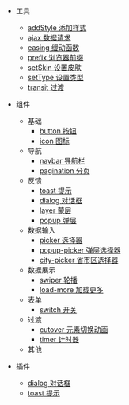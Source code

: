 * 工具
    * [addStyle 添加样式](src/tools/add-style/)
    * [ajax 数据请求](src/tools/ajax/)
    * [easing 缓动函数](src/tools/easing/)
    * [prefix 浏览器前缀](src/tools/prefix/)
    * [setSkin 设置皮肤](src/tools/set-skin/)
    * [setType 设置类型](src/tools/set-type/)
    * [transit 过渡](src/tools/transit/)

* 组件
    * 基础
        * [button 按钮](src/components/button/)
        * [icon 图标](src/components/icon/)
    * 导航
        * [navbar 导航栏](src/components/navbar/)
        * [pagination 分页](src/components/pagination/)
    * 反馈
        * [toast 提示](src/components/toast/)
        * [dialog 对话框](src/components/dialog/)
        * [layer 蒙层](src/components/layer/)
        * [popup 弹层](src/components/popup/)
    * 数据输入
        * [picker 选择器](src/components/picker/)
        * [popup-picker 弹层选择器](src/components/popup-picker/)
        * [city-picker 省市区选择器](src/components/city-picker/)
    * 数据展示
        * [swiper 轮播](src/components/swiper/)
        * [load-more 加载更多](src/components/load-more/)
    * 表单
        * [switch 开关](src/components/switch/)
    * 过渡
        * [cutover 元素切换动画](src/components/cutover/)   
        * [timer 计时器](src/components/timer/)
    * 其他    

* 插件
    * [dialog 对话框](src/components/dialog/)
    * [toast 提示](src/components/toast/)
